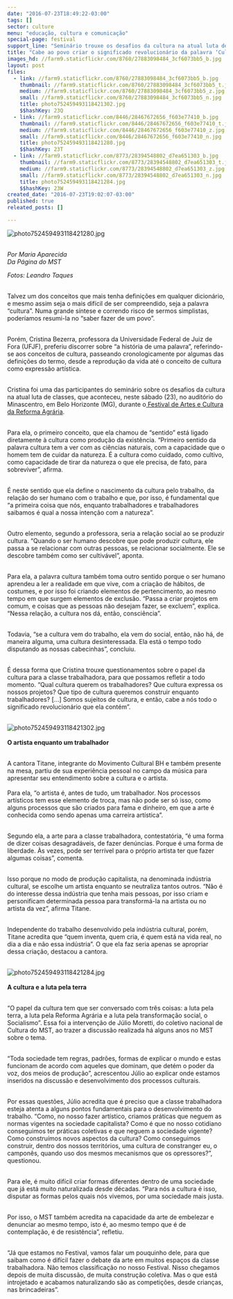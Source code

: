 ```yaml
---
date: "2016-07-23T18:49:22-03:00"
tags: []
sector: culture
menu: "educação, cultura e comunicação"
special-page: festival
support_line: "Seminário trouxe os desafios da cultura na atual luta de classes, durante o Festival de Artes e Cultura da Reforma Agrária."
title: "Cabe ao povo criar o significado revolucionário da palavra ‘Cultura’, afirmam debatedores"
images_hd: //farm9.staticflickr.com/8760/27883098484_3cf6073bb5_b.jpg
layout: post
files:
  - link: //farm9.staticflickr.com/8760/27883098484_3cf6073bb5_b.jpg
    thumbnail: //farm9.staticflickr.com/8760/27883098484_3cf6073bb5_t.jpg
    medium: //farm9.staticflickr.com/8760/27883098484_3cf6073bb5_z.jpg
    small: //farm9.staticflickr.com/8760/27883098484_3cf6073bb5_n.jpg
    title: photo752459493118421302.jpg
    $$hashKey: 23Q
  - link: //farm9.staticflickr.com/8446/28467672656_f603e77410_b.jpg
    thumbnail: //farm9.staticflickr.com/8446/28467672656_f603e77410_t.jpg
    medium: //farm9.staticflickr.com/8446/28467672656_f603e77410_z.jpg
    small: //farm9.staticflickr.com/8446/28467672656_f603e77410_n.jpg
    title: photo752459493118421280.jpg
    $$hashKey: 23T
  - link: //farm9.staticflickr.com/8773/28394548802_d7ea651303_b.jpg
    thumbnail: //farm9.staticflickr.com/8773/28394548802_d7ea651303_t.jpg
    medium: //farm9.staticflickr.com/8773/28394548802_d7ea651303_z.jpg
    small: //farm9.staticflickr.com/8773/28394548802_d7ea651303_n.jpg
    title: photo752459493118421284.jpg
    $$hashKey: 23W
created_date: "2016-07-23T19:02:07-03:00"
published: true
releated_posts: []

---
```

<p><img alt="photo752459493118421280.jpg" src="//farm9.staticflickr.com/8446/28467672656_f603e77410_b.jpg" /></p>

<p><br />
<em>Por Maria Aparecida<br />
Da P&aacute;gina do MST</em></p>

<p><em>Fotos: Leandro Taques</em></p>

<p><br />
Talvez um dos conceitos que mais tenha defini&ccedil;&otilde;es em qualquer dicion&aacute;rio, e mesmo assim seja o mais dif&iacute;cil de ser compreendido, seja a palavra &ldquo;cultura&rdquo;. Numa grande s&iacute;ntese e correndo risco de sermos simplistas, poder&iacute;amos resumi-la&nbsp;no &ldquo;saber fazer de um povo&rdquo;.&nbsp;</p>

<p><br />
Por&eacute;m,&nbsp;Cristina Bezerra, professora da Universidade Federal de Juiz de Fora (UFJF), preferiu&nbsp;discorrer sobre &ldquo;a hist&oacute;ria de uma palavra&rdquo;, referindo-se&nbsp;aos conceitos de cultura, passeando cronologicamente por algumas das defini&ccedil;&otilde;es do termo, desde a reprodu&ccedil;&atilde;o da vida at&eacute; o conceito de cultura como express&atilde;o art&iacute;stica.</p>

<p><br />
Cristina foi uma das participantes do semin&aacute;rio sobre os desafios da cultura na atual luta de classes, que aconteceu, neste s&aacute;bado (23), no audit&oacute;rio do Minascentro, em Belo Horizonte (MG), durante o<a href="http://www.mst.org.br/festival-da-reforma-agraria/" target="_blank"> Festival de Artes e Cultura da Reforma Agr&aacute;ria</a>.</p>

<p><br />
Para ela, o primeiro conceito, que ela chamou de &ldquo;sentido&rdquo; est&aacute; ligado diretamente &agrave; cultura como produ&ccedil;&atilde;o da exist&ecirc;ncia. &ldquo;Primeiro sentido da palavra cultura tem a ver com as ci&ecirc;ncias naturais, com a capacidade que o homem tem de cuidar da natureza. &Eacute; a cultura como cuidado, como cultivo, como capacidade de tirar da natureza o que ele precisa, de fato, para sobreviver&rdquo;, afirma.</p>

<p><br />
&Eacute; neste sentido que ela define o nascimento da cultura pelo trabalho, da rela&ccedil;&atilde;o do ser humano com o trabalho e que, por isso, &eacute; fundamental que &ldquo;a primeira coisa que n&oacute;s, enquanto trabalhadores e trabalhadores saibamos &eacute; qual a nossa inten&ccedil;&atilde;o com a natureza&rdquo;.</p>

<p><br />
Outro elemento, segundo a professora, seria a rela&ccedil;&atilde;o social ao se produzir cultura. &ldquo;Quando o ser humano descobre que pode produzir cultura, ele passa a se relacionar com outras pessoas, se relacionar socialmente.&nbsp;Ele se descobre tamb&eacute;m como ser cultiv&aacute;vel&rdquo;, aponta.</p>

<p><br />
Para ela, a palavra cultura tamb&eacute;m toma outro sentido porque o ser humano aprendeu a ler a realidade em que vive, com a cria&ccedil;&atilde;o de h&aacute;bitos, de costumes, e por isso foi criando elementos de pertencimento, ao mesmo tempo em que surgem elementos de exclus&atilde;o. &ldquo;Passa a criar projetos em comum, e coisas que as pessoas n&atilde;o desejam fazer, se excluem&rdquo;, explica. &ldquo;Nessa rela&ccedil;&atilde;o, a cultura nos d&aacute;, ent&atilde;o, consci&ecirc;ncia&rdquo;.</p>

<p><br />
Todavia, &ldquo;se a cultura vem do trabalho, ela vem do social, ent&atilde;o, n&atilde;o h&aacute;, de maneira alguma, uma cultura desinteressada. Ela est&aacute; o tempo todo disputando as nossas cabecinhas&rdquo;, concluiu.&nbsp;</p>

<p><br />
&Eacute; dessa forma que Cristina trouxe questionamentos sobre o papel da cultura para a classe trabalhadora, para que possamos refletir a todo momento. &ldquo;Qual cultura querem os trabalhadores? Que cultura expressa os nossos projetos? Que tipo de cultura queremos construir enquanto trabalhadores? [...] Somos sujeitos de cultura, e ent&atilde;o, cabe a n&oacute;s todo o significado revolucion&aacute;rio que ela cont&eacute;m&rdquo;.<br />
&nbsp;</p>

<p><img alt="photo752459493118421302.jpg" src="//farm9.staticflickr.com/8760/27883098484_3cf6073bb5_b.jpg" /><br />
<br />
<strong>O artista enquanto um trabalhador</strong></p>

<p><br />
A cantora Titane, integrante do Movimento Cultural BH e tamb&eacute;m presente na mesa, partiu de sua experi&ecirc;ncia pessoal no campo da m&uacute;sica para apresentar seu entendimento sobre a cultura e o artista.&nbsp;<br />
<br />
Para ela, &ldquo;o artista &eacute;, antes de tudo, um trabalhador. Nos processos art&iacute;sticos tem esse elemento de troca, mas n&atilde;o pode ser s&oacute; isso, como alguns processos que s&atilde;o criados para fama e dinheiro, em que a arte &eacute; conhecida como sendo apenas uma carreira art&iacute;stica&rdquo;.</p>

<p><br />
Segundo ela, a arte para a classe trabalhadora, contestat&oacute;ria, &ldquo;&eacute; uma forma de dizer coisas desagrad&aacute;veis, de fazer den&uacute;ncias. Porque &eacute; uma forma de liberdade. &Agrave;s vezes, pode ser terr&iacute;vel para o pr&oacute;prio artista ter que fazer algumas coisas&rdquo;, comenta.</p>

<p><br />
Isso porque no modo de produ&ccedil;&atilde;o capitalista, na denominada ind&uacute;stria cultural, se escolhe um artista enquanto se neutraliza tantos outros. &ldquo;N&atilde;o &eacute; do interesse dessa ind&uacute;stria que tenha mais pessoas, por isso criam e personificam determinada pessoa para transform&aacute;-la na artista ou no artista da vez&rdquo;, afirma Titane.&nbsp;</p>

<p><br />
Independente do trabalho desenvolvido pela ind&uacute;stria cultural, por&eacute;m, Titane acredita que &ldquo;quem inventa, quem cria, &eacute; quem est&aacute; na vida real, no dia a dia e n&atilde;o essa ind&uacute;stria&rdquo;. O que ela faz seria apenas se apropriar dessa cria&ccedil;&atilde;o, destacou a cantora.<br />
&nbsp;</p>

<p><img alt="photo752459493118421284.jpg" src="//farm9.staticflickr.com/8773/28394548802_d7ea651303_b.jpg" /><br />
<br />
<strong>A cultura e a luta pela terra</strong></p>

<p><br />
&ldquo;O papel da cultura tem que ser conversado com tr&ecirc;s coisas: a luta pela terra, a luta pela Reforma Agr&aacute;ria e a luta pela transforma&ccedil;&atilde;o social, o Socialismo&rdquo;. Essa foi a interven&ccedil;&atilde;o de J&uacute;lio Moretti, do coletivo nacional de Cultura do MST, ao trazer a discuss&atilde;o realizada h&aacute; alguns anos no MST sobre o tema.&nbsp;</p>

<p><br />
&ldquo;Toda sociedade tem regras, padr&otilde;es, formas de explicar o mundo e estas funcionam de acordo com aqueles que dominam, que det&eacute;m o poder da voz, dos meios de produ&ccedil;&atilde;o&rdquo;, acrescentou J&uacute;lio ao explicar onde estamos inseridos na discuss&atilde;o e desenvolvimento dos processos culturais.</p>

<p><br />
Por essas quest&otilde;es, J&uacute;lio acredita que &eacute; preciso que a classe trabalhadora esteja atenta a alguns pontos fundamentais para o desenvolvimento do trabalho. &ldquo;Como, no nosso fazer art&iacute;stico, criamos pr&aacute;ticas que neguem as normas vigentes na sociedade capitalista? Como &eacute; que no nosso cotidiano conseguimos ter pr&aacute;ticas coletivas e que neguem a sociedade vigente? Como constru&iacute;mos novos aspectos da cultura? Como conseguimos construir, dentro dos nossos territ&oacute;rios, uma cultura de constranger eu, o campon&ecirc;s, quando uso dos mesmos mecanismos que os opressores?&rdquo;, questionou.</p>

<p><br />
Para ele, &eacute; muito dif&iacute;cil criar formas diferentes dentro de uma sociedade que j&aacute; est&aacute; muito naturalizada desde d&eacute;cadas. &ldquo;Para n&oacute;s a cultura &eacute; isso, disputar as formas pelos quais n&oacute;s vivemos, por uma sociedade mais justa.</p>

<p><br />
Por isso, o MST tamb&eacute;m acredita na capacidade da arte de embelezar e denunciar ao mesmo tempo, isto &eacute;, ao mesmo tempo que &eacute; de contempla&ccedil;&atilde;o, &eacute; de resist&ecirc;ncia&rdquo;, refletiu.</p>

<p><br />
&ldquo;J&aacute; que estamos no Festival, vamos falar um pouquinho dele, para que saibam como &eacute; dif&iacute;cil fazer o debate da arte em muitos espa&ccedil;os da classe trabalhadora. N&atilde;o temos classifica&ccedil;&atilde;o no nosso Festival. Nisso chegamos depois de muita discuss&atilde;o, de muita constru&ccedil;&atilde;o coletiva. Mas o que est&aacute; introjetado e acabamos naturalizando s&atilde;o as competi&ccedil;&otilde;es, desde crian&ccedil;as, nas brincadeiras&rdquo;.</p>
